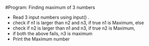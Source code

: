 #Program: Finding maximum of 3 numbers
* Read 3 input numbers using input() .
* check if n1 is larger than n2 and n3, if true n1 is Maximum, else
* check if n2 is larger than n1 and n3, if true n2 is Maximum,
* if both the above fails, n3 is maximum
* Print the Maximum number